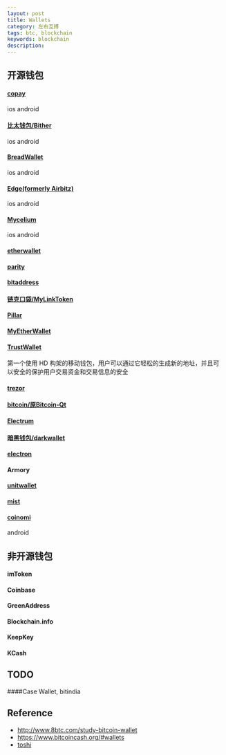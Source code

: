 ```yaml
---
layout: post
title: Wallets
category: 左右互搏
tags: btc, blockchain
keywords: blockchain
description: 
---
```


## 开源钱包

#### [copay](https://github.com/bitpay/copay)

ios android

#### [比太钱包/Bither](https://github.com/bither/)

ios android

#### [BreadWallet](https://github.com/breadwallet)

ios android
#### [Edge(formerly Airbitz)](https://github.com/Airbitz)

ios android

#### [Mycelium](https://github.com/mycelium-com)

ios android

#### [etherwallet](https://github.com/kvhnuke/etherwallet)

#### [parity](https://github.com/paritytech/parity)

#### [bitaddress](https://github.com/pointbiz/bitaddress.org)

#### [链克口袋/MyLinkToken](https://github.com/ImbaQ/MyLinkToken)

#### [Pillar](https://github.com/pillarwallet)

#### [MyEtherWallet](https://github.com/MyEtherWallet)

#### [TrustWallet](https://github.com/TrustWallet)

第一个使用 HD 构架的移动钱包，用户可以通过它轻松的生成新的地址，并且可以安全的保护用户交易资金和交易信息的安全

#### [trezor](https://github.com/trezor)

#### [bitcoin/原Bitcoin-Qt](https://github.com/bitcoin)

#### [Electrum](https://github.com/spesmilo)

#### [暗黑钱包/darkwallet](https://github.com/darkwallet)

#### [electron](https://github.com/fyookball/electrum)

#### Armory

#### [unitwallet](https://github.com/dr0pthedoge)

#### [mist](https://github.com/ethereum/mist)


#### [coinomi](https://github.com/CosmoJG)

android


## 非开源钱包

#### imToken

#### Coinbase

#### GreenAddress

#### Blockchain.info

#### KeepKey

#### KCash

####

####

####

####

####

####

####

####

####
## TODO

####Case Wallet, bitindia


## Reference

* <http://www.8btc.com/study-bitcoin-wallet>
* <https://www.bitcoincash.org/#wallets>
* [toshi](https://github.com/toshiapp)
